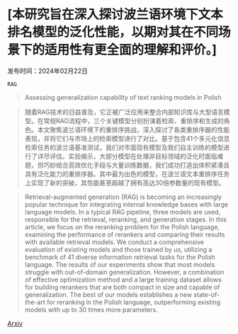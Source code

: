 # [本研究旨在深入探讨波兰语环境下文本排名模型的泛化性能，以期对其在不同场景下的适用性有更全面的理解和评价。]

发布时间：2024年02月22日

`RAG`

> Assessing generalization capability of text ranking models in Polish

> 随着RAG技术的日益普及，它正被广泛应用来整合内部知识库与大型语言模型。在常规RAG流程中，三个关键模型分别扮演着检索、重排序和生成的角色。本文聚焦波兰语环境下的重排序挑战，深入探讨了各类重排序器的性能表现，并将它们与市场上的检索模型进行了对比。基于包含41个多元化信息检索任务的波兰语基准测试，我们对市面现有模型及我们自主训练的模型进行了详尽评估。实验揭示，大部分模型在处理非目标领域的泛化时面临难题，但巧妙结合高效优化手段与大量训练数据，我们成功打造出体积紧凑且具有泛化能力的重排序器。其中最为出色的模型，在波兰语文本重排序任务上实现了新的突破，其性能甚至超越了拥有高达30倍参数量的现有模型。

> Retrieval-augmented generation (RAG) is becoming an increasingly popular technique for integrating internal knowledge bases with large language models. In a typical RAG pipeline, three models are used, responsible for the retrieval, reranking, and generation stages. In this article, we focus on the reranking problem for the Polish language, examining the performance of rerankers and comparing their results with available retrieval models. We conduct a comprehensive evaluation of existing models and those trained by us, utilizing a benchmark of 41 diverse information retrieval tasks for the Polish language. The results of our experiments show that most models struggle with out-of-domain generalization. However, a combination of effective optimization method and a large training dataset allows for building rerankers that are both compact in size and capable of generalization. The best of our models establishes a new state-of-the-art for reranking in the Polish language, outperforming existing models with up to 30 times more parameters.

[Arxiv](https://arxiv.org/abs/2402.14318)